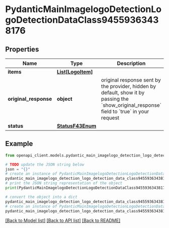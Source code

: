 # PydanticMainImagelogoDetectionLogoDetectionDataClass94559363438176


## Properties

Name | Type | Description | Notes
------------ | ------------- | ------------- | -------------
**items** | [**List[LogoItem]**](LogoItem.md) |  | [optional] 
**original_response** | **object** | original response sent by the provider, hidden by default, show it by passing the &#x60;show_original_response&#x60; field to &#x60;true&#x60; in your request | [optional] 
**status** | [**StatusF43Enum**](StatusF43Enum.md) |  | 

## Example

```python
from openapi_client.models.pydantic_main_imagelogo_detection_logo_detection_data_class94559363438176 import PydanticMainImagelogoDetectionLogoDetectionDataClass94559363438176

# TODO update the JSON string below
json = "{}"
# create an instance of PydanticMainImagelogoDetectionLogoDetectionDataClass94559363438176 from a JSON string
pydantic_main_imagelogo_detection_logo_detection_data_class94559363438176_instance = PydanticMainImagelogoDetectionLogoDetectionDataClass94559363438176.from_json(json)
# print the JSON string representation of the object
print(PydanticMainImagelogoDetectionLogoDetectionDataClass94559363438176.to_json())

# convert the object into a dict
pydantic_main_imagelogo_detection_logo_detection_data_class94559363438176_dict = pydantic_main_imagelogo_detection_logo_detection_data_class94559363438176_instance.to_dict()
# create an instance of PydanticMainImagelogoDetectionLogoDetectionDataClass94559363438176 from a dict
pydantic_main_imagelogo_detection_logo_detection_data_class94559363438176_form_dict = pydantic_main_imagelogo_detection_logo_detection_data_class94559363438176.from_dict(pydantic_main_imagelogo_detection_logo_detection_data_class94559363438176_dict)
```
[[Back to Model list]](../README.md#documentation-for-models) [[Back to API list]](../README.md#documentation-for-api-endpoints) [[Back to README]](../README.md)


